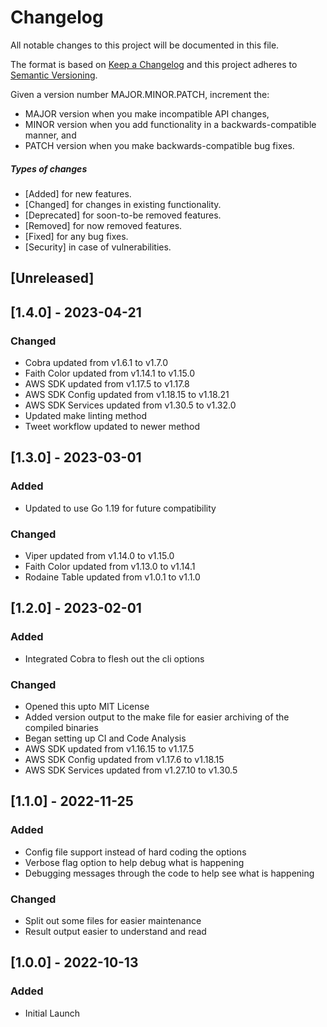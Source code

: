 # Changelog

All notable changes to this project will be documented in this file.

The format is based on [Keep a Changelog](http://keepachangelog.com/en/1.0.0/)
and this project adheres to [Semantic Versioning](http://semver.org/spec/v2.0.0.html).

Given a version number MAJOR.MINOR.PATCH, increment the:

* MAJOR version when you make incompatible API changes,
* MINOR version when you add functionality in a backwards-compatible manner, and
* PATCH version when you make backwards-compatible bug fixes.

##### Types of changes

* [Added] for new features.
* [Changed] for changes in existing functionality.
* [Deprecated] for soon-to-be removed features.
* [Removed] for now removed features.
* [Fixed] for any bug fixes.
* [Security] in case of vulnerabilities.

## [Unreleased]

## [1.4.0] - 2023-04-21
### Changed
- Cobra updated from v1.6.1 to v1.7.0
- Faith Color updated from v1.14.1 to v1.15.0
- AWS SDK updated from v1.17.5 to v1.17.8
- AWS SDK Config updated from v1.18.15 to v1.18.21 
- AWS SDK Services updated from v1.30.5 to v1.32.0
- Updated make linting method
- Tweet workflow updated to newer method


## [1.3.0] - 2023-03-01
### Added
- Updated to use Go 1.19 for future compatibility

### Changed
- Viper updated from v1.14.0 to v1.15.0
- Faith Color updated from v1.13.0 to v1.14.1
- Rodaine Table updated from v1.0.1 to v1.1.0


## [1.2.0] - 2023-02-01
### Added
- Integrated Cobra to flesh out the cli options

### Changed
- Opened this upto MIT License
- Added version output to the make file for easier archiving of the compiled binaries
- Began setting up CI and Code Analysis
- AWS SDK updated from v1.16.15 to v1.17.5
- AWS SDK Config updated from v1.17.6 to v1.18.15
- AWS SDK Services updated from v1.27.10 to v1.30.5

## [1.1.0] - 2022-11-25
### Added
- Config file support instead of hard coding the options
- Verbose flag option to help debug what is happening
- Debugging messages through the code to help see what is happening

### Changed
- Split out some files for easier maintenance
- Result output easier to understand and read

## [1.0.0] - 2022-10-13
### Added
- Initial Launch
